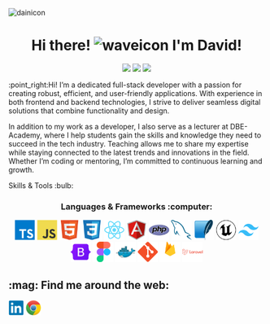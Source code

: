 <img src="images/png/waiting_dain.png" height="30" alt="dainicon"> <h1 align="center">Hi there! <img src="https://user-images.githubusercontent.com/44104676/173990923-48b66056-0bff-472a-b5bf-faab4146e950.gif" height="40" alt="waveicon"> I'm David!</h1>

<p align="center">
    <img src="https://img.shields.io/badge/Enjoy-Coffee-C2FFC7?style=flat" />
    <img src="https://img.shields.io/badge/Love-Design-CB9DF0?style=flat" />
    <img src="https://img.shields.io/badge/Focus-Web%20Development-C2FFC7?style=flat" />
</p>

<p align="left">
:point_right:Hi! I’m a dedicated full-stack developer with a passion for creating robust, efficient, and user-friendly applications. With experience in both frontend and backend technologies, I strive to deliver seamless digital solutions that combine functionality and design.

In addition to my work as a developer, I also serve as a lecturer at DBE-Academy, where I help students gain the skills and knowledge they need to succeed in the tech industry. Teaching allows me to share my expertise while staying connected to the latest trends and innovations in the field. Whether I’m coding or mentoring, I’m committed to continuous learning and growth.


</p>

<summary>Skills & Tools :bulb:</summary>
<h3 align="center">Languages & Frameworks :computer:</h3>
<p align="center">
<img src="https://raw.githubusercontent.com/devicons/devicon/master/icons/typescript/typescript-original.svg" alt="typescript" width="40" height="40"/>
<img src="https://raw.githubusercontent.com/devicons/devicon/master/icons/javascript/javascript-original.svg" alt="javascript" width="40" height="40"/>
<img src="https://raw.githubusercontent.com/devicons/devicon/master/icons/html5/html5-original.svg" alt="html5" width="40" height="40"/>
<img src="https://raw.githubusercontent.com/devicons/devicon/master/icons/css3/css3-original.svg" alt="css" width="40" height="40"/>
<img src="https://raw.githubusercontent.com/devicons/devicon/master/icons/react/react-original.svg" alt="react" width="40" height="40"/>
<img src="https://raw.githubusercontent.com/devicons/devicon/master/icons/angularjs/angularjs-original.svg" alt="angular" width="40" height="40"/> <!-- Angular -->
<img src="https://raw.githubusercontent.com/devicons/devicon/master/icons/php/php-original.svg" alt="php" width="40" height="40"/>
<img src="https://raw.githubusercontent.com/devicons/devicon/master/icons/mysql/mysql-original.svg" alt="mysql" width="40" height="40"/>
<img src="https://raw.githubusercontent.com/devicons/devicon/master/icons/sqlite/sqlite-original.svg" alt="sqlite" width="40" height="40"/>
<img src="https://raw.githubusercontent.com/devicons/devicon/master/icons/unrealengine/unrealengine-original.svg" alt="unrealengine" width="40" height="40"/>
<img src="https://raw.githubusercontent.com/devicons/devicon/master/icons/tailwindcss/tailwindcss-original.svg" alt="tailwindcss" width="40" height="40"/>
<img src="https://raw.githubusercontent.com/devicons/devicon/master/icons/bootstrap/bootstrap-original.svg" alt="bootstrap" width="40" height="40"/>
<img src="https://raw.githubusercontent.com/devicons/devicon/master/icons/figma/figma-original.svg" alt="figma" width="40" height="40"/>
<img src="https://raw.githubusercontent.com/devicons/devicon/master/icons/docker/docker-original.svg" alt="docker" width="40" height="40"/> <!-- Docker -->
<img src="https://raw.githubusercontent.com/devicons/devicon/refs/heads/master/icons/git/git-plain.svg" alt="git" width="40" height="40"/> <!-- Git -->
<img src="https://github.com/devicons/devicon/raw/refs/heads/master/icons/firebase/firebase-original-wordmark.svg" alt="firebase" width="40" height="40"/> <!-- Firebase -->
<img src="https://github.com/devicons/devicon/raw/refs/heads/master/icons/laravel/laravel-original-wordmark.svg" alt="laravel" width="40" height="40"/> <!-- Laravel -->
</p>

<h2>:mag: Find me around the web:</h2>

<p align="left">
<a href="https://www.linkedin.com/in/david-schuchert-0ab892283/" target="blank"><img align="center" src="https://github.com/devicons/devicon/raw/refs/heads/master/icons/linkedin/linkedin-original.svg" alt="linkdin" height="30" /></a>
<a href="https://david-schuchert.de" target="blank"><img align="center" src="https://github.com/devicons/devicon/raw/refs/heads/master/icons/chrome/chrome-original.svg" alt="portfolio" height="30" /></a>
</p>



<!--
**daincoding/daincoding** is a ✨ _special_ ✨ repository because its `README.md` (this file) appears on your GitHub profile.

Here are some ideas to get you started:

- 🔭 I’m currently working on ...
- 🌱 I’m currently learning ...
- 👯 I’m looking to collaborate on ...
- 🤔 I’m looking for help with ...
- 💬 Ask me about ...
- 📫 How to reach me: ...
- 😄 Pronouns: ...
- ⚡ Fun fact: ...
-->

